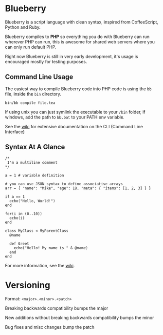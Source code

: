 # Blueberry
Blueberry is a script language with clean syntax, inspired from CoffeeScript, 
Python and Ruby.

Blueberry compiles to __PHP__ so everything you do with Blueberry can run wherever
PHP can run, this is awesome for shared web servers where you can only run
default PHP.

Right now Blueberry is still in very early development, it's usage is encouraged
mostly for testing purposes.

## Command Line Usage

The easiest way to compile Blueberry code into PHP code is using the 
```bb``` file, inside the ```bin``` directory. 

```bin/bb compile file.tea```

If using unix you can just symlink the executable to your ```/bin``` folder, 
if windows, add the path to ```bb.bat``` to your PATH env variable.

See the [wiki](https://github.com/gosukiwi/Blueberry/wiki) for extensive documentation on the CLI (Command Line Interface)

## Syntax At A Glance

```
/* 
 I'm a multiline comment
*/

a = 1 # variable definition

# you can use JSON syntax to define associative arrays
arr = { "name": "Mike", "age": 18, "meta": { "items": [1, 2, 3] } }

if a == 1
  echo("Hello, World!")
end

for(i in (0..10))
  echo(i)
end

class MyClass < MyParentClass
  @name

  def Greet
    echo("Hello! My name is " & @name)
  end
end
```

For more information, see the [wiki](https://github.com/gosukiwi/Blueberry/wiki).

# Versioning
Format: ```<major>.<minor>.<patch>```

Breaking backwards compatibility bumps the major

New additions without breaking backwards compatibility bumps the minor

Bug fixes and misc changes bump the patch
